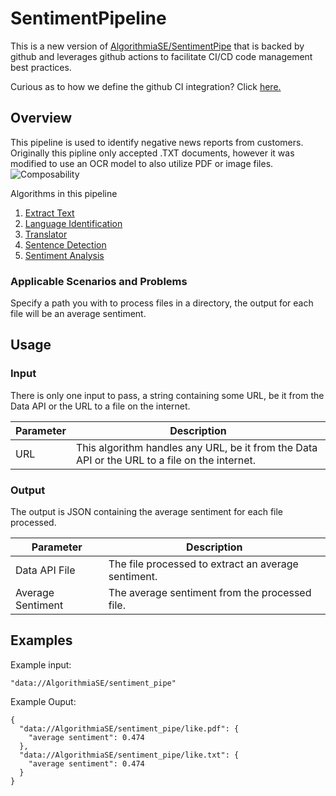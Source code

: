 # SentimentPipeline
This is a new version of [AlgorithmiaSE/SentimentPipe](https://algorithmia.com/algorithms/AlgorithmiaSE/SentimentPipe) that is backed by github and
 leverages github actions to facilitate CI/CD code management best practices.

Curious as to how we define the github CI integration? Click [here.]()

## Overview

This pipeline is used to identify negative news reports from customers. Originally this pipline only accepted .TXT documents, however it was modified to use an OCR model to also utilize PDF or image files.
![Composability](https://algorithmia.com/v1/data/AlgorithmiaSE/composability/WP5-2_Composability_v.2.0.png)

Algorithms in this pipeline
1. [Extract Text](https://algorithmia.com/algorithms/util/ExtractText)
2. [Language Identification](https://algorithmia.com/algorithms/nlp/LanguageIdentification)
3. [Translator](https://algorithmia.com/algorithms/translation/GoogleTranslate)
4. [Sentence Detection](https://algorithmia.com/algorithms/ApacheOpenNLP/SentenceDetection)
5. [Sentiment Analysis](https://algorithmia.com/algorithms/nlp/SentimentAnalysis)

### Applicable Scenarios and Problems

Specify a path you with to process files in a directory, the output for each file will be an average sentiment.

## Usage

### Input

There is only one input to pass, a string containing some URL, be it from the Data API or the URL to a file on the internet.

| Parameter | Description |
| --------- | ----------- |
| URL     | This algorithm handles any URL, be it from the Data API or the URL to a file on the internet. |

### Output

The output is JSON containing the average sentiment for each file processed.

| Parameter | Description |
| --------- | ----------- |
| Data API File     | The file processed to extract an average sentiment. |
| Average Sentiment     | The average sentiment from the processed file. |

## Examples

Example input:
```
"data://AlgorithmiaSE/sentiment_pipe"
```
Example Ouput:
```
{
  "data://AlgorithmiaSE/sentiment_pipe/like.pdf": {
    "average sentiment": 0.474
  },
  "data://AlgorithmiaSE/sentiment_pipe/like.txt": {
    "average sentiment": 0.474
  }
}
```

